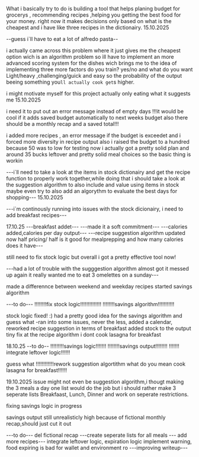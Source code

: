 What i basically try to do is building a tool that helps planing budget for grocerys , recommending recipes ,helping you getting the best food for your money.
right now it makes decisions only based on what is the cheapest and i have like three recipes in the dictionairy.
15.10.2025

--guess i`ll have to eat a lot of alfredo pasta--

i actually came across this problem where it just gives me the cheapest option wich is an algorithm problem so ìll have to implement an more advanced scoring system for the dishes wich brings me to the idea of implementing three more factors do you train? yes/no and what do you want Light/heavy ,challenging/guick and easy so the probability of the output beeing something you`ll actually cook get`s higher.

i might motivate myself for this project actually only eating what it suggests me
15.10.2025

i need it to put out an error message instead of empty days
!!!it would be cool if it adds saved budget automatically to next weeks budget
also there should be a monthly recap and a saved total!!!

i added more recipes , an error message if the budget is exceedet and i forced more diversity in recipe output also i raised the budget to a hundred because 50 was to low for testing now i actually got a pretty solid plan and around 35 bucks leftover and pretty solid meal choices so the basic thing is workin

---i`ll need to take a look at the items in stock dictionairy and get the recipe function to properly work together,while doing that i should take a look at the suggestion algorithm to also include and value using items in stock maybe even try to also add an algorythm to evaluate the best days for shopping---
15.10.2025

---i`m continously running into issues with the stock dicionairy, i need to add breakfast recipes---

17.10.25
---breakfast addet--- ---made it a soft commitment--- ---calories added,calories per day output--- ---recipe suggestion algorithm updated now half pricing/ half is it good for mealprepping and how many calories does it have---

still need to fix stock logic but overall i got a pretty effective tool now!

---had a lot of trouble with the sugggestion algorithm almost got it messed up again it really wanted me to eat 3 omelettes on a sunday---

made a differennce between weekend and weekday recipes
started savings algorithm

---to do---
!!!!!!!!fix stock logic!!!!!!!!!!!!!!
!!!!!!!!savings algorithm!!!!!!!!!!!

stock logic fixed! :) had a pretty good idea for the savings algorithm and guess what -ran into some issues, never the less, added a calendar, reworked recipe suggestion in terms of breakfast added stock to the output tiny fix at the recipe algorithm i dont cook lasagna for breakfast

18.10.25
--to do--
!!!!!!!!!savings logic!!!!!!!
!!!!!!!!savings output!!!!!!!!
!!!!!!! integrate leftover logic!!!!!!

guess what !!!!!!!!!!!!rework suggestion algortithm what do you mean cook lasagna for breakfast!!!!!!

19.10.2025
issue might not even be suggestion algorithm,i thougt making the 3 meals a day one list would do the job but i should rather make 3 seperate lists Breakfaast, Lunch, Dinner and work on seperate restrictions.

fixing savings logic in progress

savings output still unrealisticly high because of fictional monthly recap,should just cut it out

---to do--- del fictional recap
---create seperate lists for all meals
--- add more recipes---
integrate leftover logic, expiration logic implement warning, food expiring is bad for wallet and environment
ro
---improving writeup---
